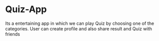 # Quiz-App
Its a entertaining app in which we can play Quiz by choosing one of the categories. User can create profile and also share result and Quiz with friends
